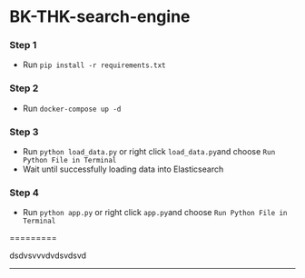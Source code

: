 # BK-THK-search-engine

### Step 1
* Run `pip install -r requirements.txt`
### Step 2
* Run `docker-compose up -d`
### Step 3
* Run `python load_data.py` or right click `load_data.py`and choose `Run Python File in Terminal`
* Wait until successfully loading data into Elasticsearch
### Step 4
* Run `python app.py` or right click `app.py`and choose `Run Python File in Terminal`

=========

dsdvsvvvdvdsvdsvd


-------
